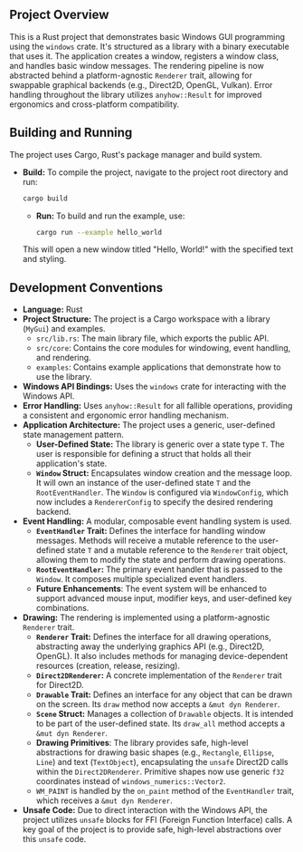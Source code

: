 ## Project Overview
This is a Rust project that demonstrates basic Windows GUI programming using the `windows` crate. It's structured as a library with a binary executable that uses it. The application creates a window, registers a window class, and handles basic window messages. The rendering pipeline is now abstracted behind a platform-agnostic `Renderer` trait, allowing for swappable graphical backends (e.g., Direct2D, OpenGL, Vulkan). Error handling throughout the library utilizes `anyhow::Result` for improved ergonomics and cross-platform compatibility.

## Building and Running
The project uses Cargo, Rust's package manager and build system.

*   **Build:** To compile the project, navigate to the project root directory and run:
    ```bash
    cargo build
    ```
    *   **Run:** To build and run the example, use:
        ```bash
        cargo run --example hello_world
        ```
    This will open a new window titled "Hello, World!" with the specified text and styling.
## Development Conventions
*   **Language:** Rust
*   **Project Structure:** The project is a Cargo workspace with a library (`MyGui`) and examples.
    *   `src/lib.rs`: The main library file, which exports the public API.
    *   `src/core`: Contains the core modules for windowing, event handling, and rendering.
    *   `examples`: Contains example applications that demonstrate how to use the library.
*   **Windows API Bindings:** Uses the `windows` crate for interacting with the Windows API.
*   **Error Handling:** Uses `anyhow::Result` for all fallible operations, providing a consistent and ergonomic error handling mechanism.
*   **Application Architecture:** The project uses a generic, user-defined state management pattern.
    *   **User-Defined State:** The library is generic over a state type `T`. The user is responsible for defining a struct that holds all their application's state.
    *   **`Window` Struct:** Encapsulates window creation and the message loop. It will own an instance of the user-defined state `T` and the `RootEventHandler`. The `Window` is configured via `WindowConfig`, which now includes a `RendererConfig` to specify the desired rendering backend.
*   **Event Handling:** A modular, composable event handling system is used.
    *   **`EventHandler` Trait:** Defines the interface for handling window messages. Methods will receive a mutable reference to the user-defined state `T` and a mutable reference to the `Renderer` trait object, allowing them to modify the state and perform drawing operations.
    *   **`RootEventHandler`:** The primary event handler that is passed to the `Window`. It composes multiple specialized event handlers.
    *   **Future Enhancements**: The event system will be enhanced to support advanced mouse input, modifier keys, and user-defined key combinations.
*   **Drawing:** The rendering is implemented using a platform-agnostic `Renderer` trait.
    *   **`Renderer` Trait:** Defines the interface for all drawing operations, abstracting away the underlying graphics API (e.g., Direct2D, OpenGL). It also includes methods for managing device-dependent resources (creation, release, resizing).
    *   **`Direct2DRenderer`:** A concrete implementation of the `Renderer` trait for Direct2D.
    *   **`Drawable` Trait:** Defines an interface for any object that can be drawn on the screen. Its `draw` method now accepts a `&mut dyn Renderer`.
    *   **`Scene` Struct:** Manages a collection of `Drawable` objects. It is intended to be part of the user-defined state. Its `draw_all` method accepts a `&mut dyn Renderer`.
    *   **Drawing Primitives**: The library provides safe, high-level abstractions for drawing basic shapes (e.g., `Rectangle`, `Ellipse`, `Line`) and text (`TextObject`), encapsulating the `unsafe` Direct2D calls within the `Direct2DRenderer`. Primitive shapes now use generic `f32` coordinates instead of `windows_numerics::Vector2`.
    *   `WM_PAINT` is handled by the `on_paint` method of the `EventHandler` trait, which receives a `&mut dyn Renderer`.
*   **Unsafe Code:** Due to direct interaction with the Windows API, the project utilizes `unsafe` blocks for FFI (Foreign Function Interface) calls. A key goal of the project is to provide safe, high-level abstractions over this `unsafe` code.